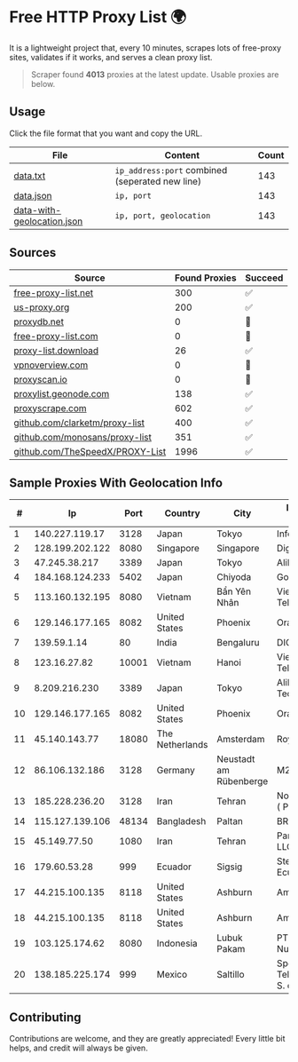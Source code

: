 
# Free HTTP Proxy List 🌍

It is a lightweight project that, every 10 minutes, scrapes lots of free-proxy sites, validates if it works, and serves a clean proxy list.


> Scraper found **4013** proxies at the latest update. Usable proxies are below.

## Usage

Click the file format that you want and copy the URL.


|File|Content|Count|
|----|-------|-----|
|[data.txt](https://raw.githubusercontent.com/themiralay/Proxy-List-World/master/data.txt)|`ip_address:port` combined (seperated new line)|143|
|[data.json](https://raw.githubusercontent.com/themiralay/Proxy-List-World/master/data.json)|`ip, port`|143|
|[data-with-geolocation.json](https://raw.githubusercontent.com/themiralay/Proxy-List-World/master/data-with-geolocation.json)|`ip, port, geolocation`|143|

## Sources

|Source|Found Proxies|Succeed|
|------|-------------|-------|
|[free-proxy-list.net](https://free-proxy-list.net)|300|✅|
|[us-proxy.org](https://www.us-proxy.org)|200|✅|
|[proxydb.net](http://proxydb.net)|0|🚫|
|[free-proxy-list.com](https://free-proxy-list.com/?page=&port=&type%5B%5D=http&type%5B%5D=https&up_time=0&search=Search)|0|🚫|
|[proxy-list.download](https://www.proxy-list.download/HTTP)|26|✅|
|[vpnoverview.com](https://vpnoverview.com/privacy/anonymous-browsing/free-proxy-servers)|0|🚫|
|[proxyscan.io](https://www.proxyscan.io)|0|🚫|
|[proxylist.geonode.com](https://proxylist.geonode.com/api/proxy-list?limit=300&page=1&sort_by=lastChecked&sort_type=desc&protocols=http,https)|138|✅|
|[proxyscrape.com](https://api.proxyscrape.com/v2/?request=displayproxies&protocol=http&timeout=10000&country=all&ssl=all&anonymity=all)|602|✅|
|[github.com/clarketm/proxy-list](https://raw.githubusercontent.com/clarketm/proxy-list/master/proxy-list-raw.txt)|400|✅|
|[github.com/monosans/proxy-list](https://raw.githubusercontent.com/monosans/proxy-list/main/proxies/http.txt)|351|✅|
|[github.com/TheSpeedX/PROXY-List](https://raw.githubusercontent.com/TheSpeedX/PROXY-List/master/http.txt)|1996|✅|


## Sample Proxies With Geolocation Info

|#|Ip|Port|Country|City|Internet Service Provider|
|-|--|----|-------|----|-------------------------|
|1|140.227.119.17|3128|Japan|Tokyo|InfoSphere|
|2|128.199.202.122|8080|Singapore|Singapore|DigitalOcean, LLC|
|3|47.245.38.217|3389|Japan|Tokyo|Alibaba Cloud LLC|
|4|184.168.124.233|5402|Japan|Chiyoda|GoDaddy.com, LLC|
|5|113.160.132.195|8080|Vietnam|Bẩn Yên Nhân|VietNam Post and Telecom Corporation|
|6|129.146.177.165|8082|United States|Phoenix|Oracle Corporation|
|7|139.59.1.14|80|India|Bengaluru|DIGITALOCEAN|
|8|123.16.27.82|10001|Vietnam|Hanoi|VietNam Post and Telecom Corporation|
|9|8.209.216.230|3389|Japan|Tokyo|Alibaba (US) Technology Co., Ltd.|
|10|129.146.177.165|8082|United States|Phoenix|Oracle Corporation|
|11|45.140.143.77|18080|The Netherlands|Amsterdam|RoyaleHosting BV|
|12|86.106.132.186|3128|Germany|Neustadt am Rübenberge|M247 Europe SRL|
|13|185.228.236.20|3128|Iran|Tehran|Noyan Abr Arvan Co. ( Private Joint Stock)|
|14|115.127.139.106|48134|Bangladesh|Paltan|BRACNet Limited|
|15|45.149.77.50|1080|Iran|Tehran|Pars Parva System LLC|
|16|179.60.53.28|999|Ecuador|Sigsig|Stealth Telecom del Ecuador|
|17|44.215.100.135|8118|United States|Ashburn|Amazon.com|
|18|44.215.100.135|8118|United States|Ashburn|Amazon.com|
|19|103.125.174.62|8080|Indonesia|Lubuk Pakam|PT Trinity Teknologi Nusantara|
|20|138.185.225.174|999|Mexico|Saltillo|Spectro Networks Telecomunicaciones, S. de R.L. de C.V.|



## Contributing

Contributions are welcome, and they are greatly appreciated! Every
little bit helps, and credit will always be given.

